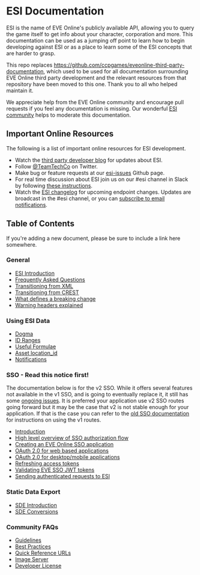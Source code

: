 # ESI Documentation
ESI is the name of EVE Online's publicly available API, allowing you to query the game itself to get info about your character, corporation and more. This documentation can be used as a jumping off point to learn how to begin developing against ESI or as a place to learn some of the ESI concepts that are harder to grasp.

This repo replaces https://github.com/ccpgames/eveonline-third-party-documentation, which used to be used for all documentation surrounding EVE Online third party development and the relevant resources from that repository have been moved to this one. Thank you to all who helped maintain it.

We appreciate help from the EVE Online community and encourage pull requests if you feel any documentation is missing. Our wonderful [ESI community](https://github.com/esi/esi-issues/blob/master/contributors.md#esi-community-members) helps to moderate this documentation.

## Important Online Resources
The following is a list of important online resources for ESI development.

* Watch the [third party developer blog](https://developers.eveonline.com/blog) for updates about ESI.
* Follow [@TeamTechCo](https://twitter.com/TeamTechCo) on Twitter.
* Make bug or feature requests at our [esi-issues](https://github.com/esi/esi-issues) Github page.
* For real time discussion about ESI join us on our #esi channel in Slack by following [these instructions](https://www.fuzzwork.co.uk/tweetfleet-slack-invites/).
* Watch the [ESI changelog](https://github.com/esi/esi-issues/blob/master/changelog.md) for upcoming endpoint changes. Updates are broadcast in the #esi channel, or you can [subscribe to email notifications](https://app.github-file-watcher.com/?repository=esi/esi-issues&glob=changelog.md).

## Table of Contents
If you're adding a new document, please be sure to include a link here somewhere.

### General

- [ESI Introduction](docs/esi_introduction.md)
- [Frequently Asked Questions](docs/FAQ.md)
- [Transitioning from XML](docs/XML_to_ESI.md)
- [Transitioning from CREST](docs/CREST_to_ESI.md)
- [What defines a breaking change](docs/breaking_changes.md)
- [Warning headers explained](docs/warning_header.md)

### Using ESI Data

- [Dogma](docs/dogma.md)
- [ID Ranges](docs/id_ranges.md)
- [Useful Formulae](docs/useful_formulae.md)
- [Asset location_id](docs/asset_location_id.md)
- [Notifications](docs/notifications.md)

### SSO - Read this notice first!
The documentation below is for the v2 SSO. While it offers several features not available in the v1 SSO, and is going to eventually replace it, it still has some [ongoing issues](https://github.com/ccpgames/sso-issues/issues). It is preferred your application use v2 SSO routes going forward but it may be the case that v2 is not stable enough for your application. If that is the case you can refer to the [old SSO documentation](https://github.com/ccpgames/eveonline-third-party-documentation/blob/master/docs/sso/index.md) for instructions on using the v1 routes.

- [Introduction](docs/sso/README.md)
- [High level overview of SSO authorization flow](docs/sso/sso_authorization_flow.md)
- [Creating an EVE Online SSO application](docs/sso/creating_sso_application.md)
- [OAuth 2.0 for web based applications](docs/sso/web_based_sso_flow.md)
- [OAuth 2.0 for desktop/mobile applications](docs/sso/native_sso_flow.md)
- [Refreshing access tokens](docs/sso/refreshing_access_tokens.md)
- [Validating EVE SSO JWT tokens](docs/sso/validating_eve_jwt.md)
- [Sending authenticated requests to ESI](docs/sso/sending_esi_auth_request.md)

### Static Data Export

- [SDE Introduction](docs/sde_introduction.md)
- [SDE Conversions](docs/sde_conversions.md)

### Community FAQs

- [Guidelines](docs/guidelines.md)
- [Best Practices](docs/best_practices.md)
- [Quick Reference URLs](docs/quick_reference.md)
- [Image Server](docs/image_server.md)
- [Developer License](docs/developer_license.md)
